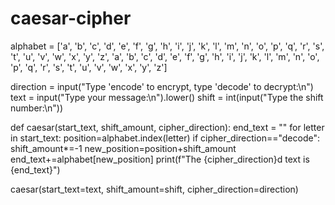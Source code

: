 # caesar-cipher
alphabet = ['a', 'b', 'c', 'd', 'e', 'f', 'g', 'h', 'i', 'j', 'k', 'l', 'm', 'n', 'o', 'p', 'q', 'r', 's', 't', 'u', 'v', 'w', 'x', 'y', 'z', 'a', 'b', 'c', 'd', 'e', 'f', 'g', 'h', 'i', 'j', 'k', 'l', 'm', 'n', 'o', 'p', 'q', 'r', 's', 't', 'u', 'v', 'w', 'x', 'y', 'z']

direction = input("Type 'encode' to encrypt, type 'decode' to decrypt:\n")
text = input("Type your message:\n").lower()
shift = int(input("Type the shift number:\n"))

def caesar(start_text, shift_amount, cipher_direction):
  end_text = ""
  for letter in start_text:
    position=alphabet.index(letter)
    if cipher_direction=="decode":
      shift_amount*=-1
    new_position=position+shift_amount
    end_text+=alphabet[new_position]
  print(f"The {cipher_direction}d text is {end_text}")
     
caesar(start_text=text, shift_amount=shift, cipher_direction=direction)
